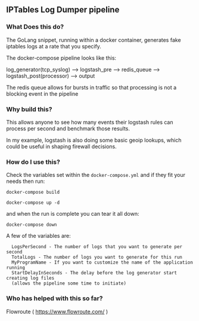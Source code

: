 ## IPTables Log Dumper pipeline

### What Does this do?

The GoLang snippet, running within a docker container, generates fake iptables logs 
at a rate that you specify.

The docker-compose pipeline looks like this:

log_generator(tcp_syslog) --> logstash_pre --> redis_queue --> logstash_post(processor) --> output

The redis queue allows for bursts in traffic so that processing is not a blocking event 
in the pipeline

### Why build this?

This allows anyone to see how many events their logstash rules can process per second and
benchmark those results.

In my example, logstash is also doing some basic geoip lookups, which could be useful
in shaping firewall decisions.

### How do I use this?

Check the variables set within the `docker-compose.yml` and if they fit your needs then run:

```docker-compose build```

```docker-compose up -d```

and when the run is complete you can tear it all down:

```docker-compose down```

A few of the variables are:

      LogsPerSecond - The number of logs that you want to generate per second
      TotalLogs - The number of logs you want to generate for this run
      MyProgramName - If you want to customize the name of the application running
      StartDelayInSeconds - The delay before the log generator start creating log files
      (allows the pipeline some time to initiate)

### Who has helped with this so far?

Flowroute ( https://www.flowroute.com/ )